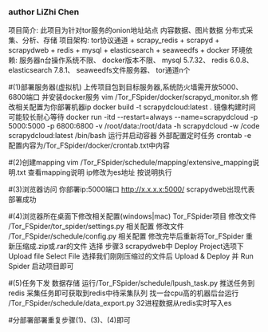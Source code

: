 ### author LiZhi Chen

项目简介: 此项目为针对tor服务的onion地址站点 内容数据、图片数据 分布式采集、分析、存储
项目架构: tor协议通道 + scrapy_redis + scrapyd + scrapydweb + redis + mysql +  elasticsearch + seaweedfs + docker
环境依赖: 服务器n台操作系统不限、 docker版本不限、 mysql 5.7.32、 redis 6.0.8、 elasticsearch 7.8.1、 seaweedfs文件服务器、 tor通道n个

#(1)部署服务器(虚拟机)
上传项目包到目标服务器,系统防火墙需开放5000、6800端口 并安装docker服务
vim  /Tor_FSpider/docker/scrapyd_monitor.sh     修改相关配置为你部署机器ip
docker build -t scrapydcloud:latest .           镜像构建时间可能较长耐心等待
docker run -itd --restart=always --name=scrapydcloud -p 5000:5000 -p 6800:6800  -v /root/data:/root/data -h scrapydcloud -w /code scrapydcloud:latest /bin/bash  运行并启动容器
外部配置定时任务 crontab -e  配置内容为/Tor_FSpider/docker/crontab.txt中内容

#(2)创建mapping
vim /Tor_FSpider/schedule/mapping/extensive_mapping说明.txt  查看mapping说明 ip修改为es地址 按说明执行

#(3)浏览器访问
你部署ip:5000端口  http://x.x.x.x:5000/       scrapydweb出现代表部署成功

#(4)浏览器所在桌面下修改相关配置(windows|mac) Tor_FSpider项目
修改文件  /Tor_FSpider/tor_spider/settings.py   相关配置
修改文件  /Tor_FSpider/schedule/config.py       相关配置
修改完毕后重新将Tor_FSpider 重新压缩成.zip或.rar的文件
选择 步骤3 scrapydweb中 Deploy Project选项下 Upload file  Select File 选择我们刚刚压缩过的文件后 Upload & Deploy
并 Run Spider 启动项目即可

#(5)任务下发 数据存储
运行/Tor_FSpider/schedule/lpush_task.py  推送任务到redis 采集任务即可获取到redis中待采集队列
找一台cpu高的机器后台运行 /Tor_FSpider/schedule/data_export.py  32进程数据从redis实时写入es

#分部署部署重复步骤(1)、(3)、(4)即可


